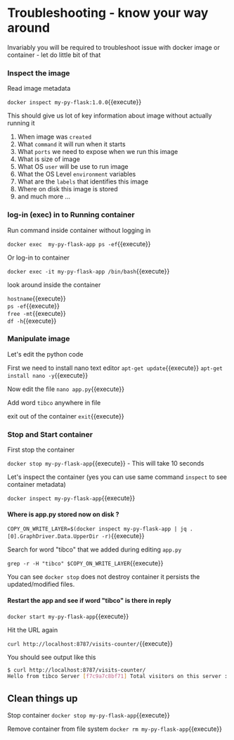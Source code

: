 
# Troubleshooting - know your way around  

Invariably you will be required to troubleshoot issue with docker image or container - let do little bit of that  

### Inspect the image 

Read image metadata 

`docker inspect my-py-flask:1.0.0`{{execute}}

This should give us lot of key information about image without actually running it 

1. When image was `created` 
1. What `command` it will run when it starts
1. What `ports` we need to expose when we run this image 
1. What is size of image 
1. What OS `user` will be use to run image 
1. What the OS Level `environment` variables 
1. What are the `labels` that identifies this image 
1. Where on disk this image is stored 
1. and much more ... 

### log-in (exec) in to Running container 

Run command inside container without logging in 

`docker exec  my-py-flask-app ps -ef`{{execute}}

Or log-in to container 

`docker exec -it my-py-flask-app /bin/bash`{{execute}}

look around inside the container 

`hostname`{{execute}}  
`ps -ef`{{execute}}  
`free -mt`{{execute}}  
`df -h`{{execute}}  

### Manipulate image 

Let's edit the python code 

First we need to install nano text editor 
`apt-get update`{{execute}}
`apt-get install nano -y`{{execute}}

Now edit the file 
`nano app.py`{{execute}}

Add word `tibco` anywhere in file 

exit out of the container `exit`{{execute}}

### Stop and Start container 

First stop the container 

`docker stop my-py-flask-app`{{execute}} - This will take 10 seconds 

Let's inspect the container (yes you can use same command `inspect` to see container metadata)

`docker inspect my-py-flask-app`{{execute}}

#### Where is app.py stored now on disk ? 

`COPY_ON_WRITE_LAYER=$(docker inspect my-py-flask-app | jq .[0].GraphDriver.Data.UpperDir -r)`{{execute}}

Search for word "tibco" that we added during editing `app.py`

`grep -r -H "tibco" $COPY_ON_WRITE_LAYER`{{execute}}

You can see `docker stop` does not destroy container it persists the updated/modified files.

#### Restart the app and see if word "tibco" is there in reply 

`docker start my-py-flask-app`{{execute}}

Hit the URL again 

`curl http://localhost:8787/visits-counter/`{{execute}}

You should see output like this 

```bash
$ curl http://localhost:8787/visits-counter/
Hello from tibco Server [f7c9a7c8bf71] Total visitors on this server : 1
```

## Clean things up 

Stop container 
`docker stop my-py-flask-app`{{execute}}

Remove container from file system 
`docker rm my-py-flask-app`{{execute}}

